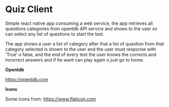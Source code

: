 Quiz Client
===

Simple react native app consuming a web service, the app retrieves all questions categories from opentdb API service and shows to the user so can select any list of questions to start the test. 

The app shows a user a list of category after that a list of question from that category selected is shown to the user and the user must response with 'True' o false, and the end of every test the user knows the corrects and incorrect answers and if he want can play again o just go to home.

**Opentdb**

https://opentdb.com

**Icons**

Some icons from: https://www.flaticon.com

